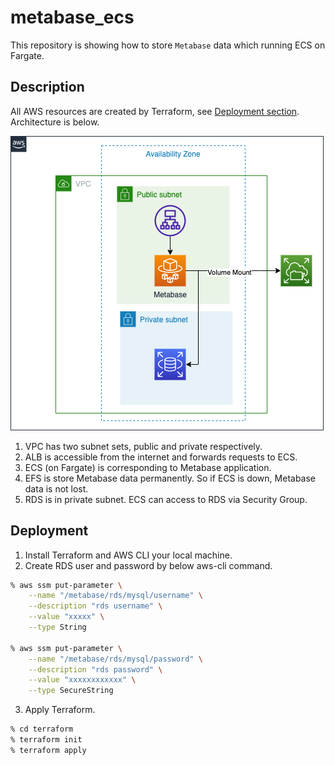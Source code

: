 # metabase_ecs
This repository is showing how to store `Metabase` data which running ECS on Fargate.

## Description
All AWS resources are created by Terraform, see [Deployment section](#Deployment).
Architecture is below.

<img src="./architecture.png">

1. VPC has two subnet sets, public and private respectively.
2. ALB is accessible from the internet and forwards requests to ECS.
3. ECS (on Fargate) is corresponding to Metabase application.
4. EFS is store Metabase data permanently. So if ECS is down, Metabase data is not lost.
5. RDS is in private subnet. ECS can access to RDS via Security Group.

## Deployment

1. Install Terraform and AWS CLI your local machine.
2. Create RDS user and password by below aws-cli command.
```zsh
% aws ssm put-parameter \
    --name "/metabase/rds/mysql/username" \
    --description "rds username" \
    --value "xxxxx" \
    --type String

% aws ssm put-parameter \
    --name "/metabase/rds/mysql/password" \
    --description "rds password" \
    --value "xxxxxxxxxxxx" \
    --type SecureString
```

3. Apply Terraform.
```zsh
% cd terraform
% terraform init
% terraform apply
```
